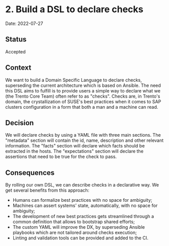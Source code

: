 # 2. Build a DSL to declare checks

Date: 2022-07-27

## Status

Accepted

## Context

We want to build a Domain Specific Language to declare checks, superseding the current architecture which is based on Ansible.
The need this DSL aims to fulfill is to provide users a simple way to declare what we (the Trento Core Team) often refer to as "checks".
Checks are, in Trento's domain, the crystallization of SUSE's best practices when it comes to SAP clusters configuration in a form that both a man and a machine can read.

## Decision

We will declare checks by using a YAML file with three main sections.
The "metadata" section will contain the id, name, description and other relevant information.
The "facts" section will declare which facts should be extracted in the hosts.
The "expectations" section will declare the assertions that need to be true for the check to pass.

## Consequences

By rolling our own DSL, we can describe checks in a declarative way.
We get several benefits from this approach:

- Humans can formalize best practices with no space for ambiguity;
- Machines can assert systems' state, automatically, with no space for ambiguity;
- The development of new best practices gets streamlined through a common definition that allows to bootstrap shared efforts;
- The custom YAML will improve the DX, by superseding Ansible playbooks which are not tailored around checks execution;
- Linting and validation tools can be provided and added to the CI.

